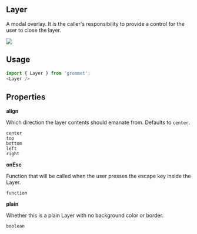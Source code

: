 ## Layer
A modal overlay. It is the caller's responsibility to provide a control for
      the user to close the layer.

[![](https://codesandbox.io/static/img/play-codesandbox.svg)](https://codesandbox.io/s/github/grommet/grommet-site?initialpath=layer&amp;module=%2Fscreens%2FLayer.js)
## Usage

```javascript
import { Layer } from 'grommet';
<Layer />
```

## Properties

**align**

Which direction the layer contents should emanate from. Defaults to `center`.

```
center
top
bottom
left
right
```

**onEsc**

Function that will be called when the user presses the escape key inside the Layer.

```
function
```

**plain**

Whether this is a plain Layer with no background color or border.

```
boolean
```
  